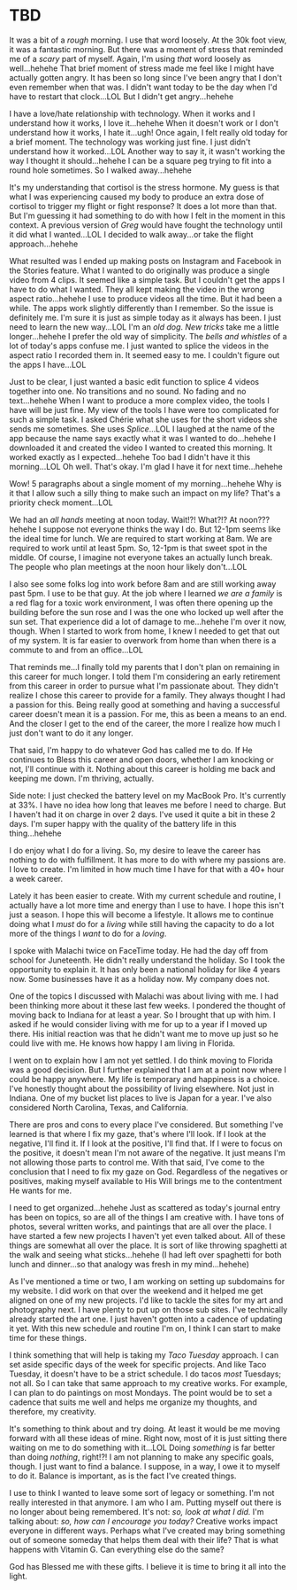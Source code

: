 # TBD

It was a bit of a *rough* morning. I use that word loosely. At the 30k foot view, it was a fantastic morning. But there was a moment of stress that reminded me of a *scary* part of myself. Again, I'm using *that* word loosely as well...hehehe That brief moment of stress made me feel like I might have actually gotten angry. It has been so long since I've been angry that I don't even remember when that was. I didn't want today to be the day when I'd have to restart that clock...LOL But I didn't get angry...hehehe

I have a love/hate relationship with technology. When it works and I understand how it works, I love it...hehehe When it doesn't work or I don't understand how it works, I hate it...ugh! Once again, I felt really old today for a brief moment. The technology was working just fine. I just didn't understand how it worked...LOL Another way to say it, it wasn't working the way I thought it should...hehehe I can be a square peg trying to fit into a round hole sometimes. So I walked away...hehehe

It's my understanding that cortisol is the stress hormone. My guess is that what I was experiencing caused my body to produce an extra dose of cortisol to trigger my flight or fight response? It does a lot more than that. But I'm guessing it had something to do with how I felt in the moment in this context. A previous version of *Greg* would have fought the technology until it did what I wanted...LOL I decided to walk away...or take the flight approach...hehehe

What resulted was I ended up making posts on Instagram and Facebook in the Stories feature. What I wanted to do originally was produce a single video from 4 clips. It seemed like a simple task. But I couldn't get the apps I have to do what I wanted. They all kept making the video in the wrong aspect ratio...hehehe I use to produce videos all the time. But it had been a while. The apps work slightly differently than I remember. So the issue is definitely me. I'm sure it is just as simple today as it always has been. I just need to learn the new way...LOL I'm an *old dog*. *New tricks* take me a little longer...hehehe I prefer the old way of simplicity. The *bells and whistles* of a lot of today's apps confuse me. I just wanted to splice the videos in the aspect ratio I recorded them in. It seemed easy to me. I couldn't figure out the apps I have...LOL

Just to be clear, I just wanted a basic edit function to splice 4 videos together into one. No transitions and no sound. No fading and no text...hehehe When I want to produce a more complex video, the tools I have will be just fine. My view of the tools I have were too complicated for such a simple task. I asked Chérie what she uses for the short videos she sends me sometimes. She uses *Splice*...LOL I laughed at the name of the app because the name says exactly what it was I wanted to do...hehehe I downloaded it and created the video I wanted to created this morning. It worked exactly as I expected...hehehe Too bad I didn't have it this morning...LOL Oh well. That's okay. I'm glad I have it for next time...hehehe

Wow! 5 paragraphs about a single moment of my morning...hehehe Why is it that I allow such a silly thing to make such an impact on my life? That's a priority check moment...LOL

We had an *all hands* meeting at noon today. Wait!?! What?!? At noon??? hehehe I suppose not everyone thinks the way I do. But 12-1pm seems like the ideal time for lunch. We are required to start working at 8am. We are required to work until at least 5pm. So, 12-1pm is that sweet spot in the middle. Of course, I imagine not everyone takes an actually lunch break. The people who plan meetings at the noon hour likely don't...LOL

I also see some folks log into work before 8am and are still working away past 5pm. I use to be that guy. At the job where I learned *we are a family* is a red flag for a toxic work environment, I was often there opening up the building before the sun rose and I was the one who locked up well after the sun set. That experience did a lot of damage to me...hehehe I'm over it now, though. When I started to work from home, I knew I needed to get that out of my system. It is far easier to overwork from home than when there is a commute to and from an office...LOL

That reminds me...I finally told my parents that I don't plan on remaining in this career for much longer. I told them I'm considering an early retirement from this career in order to pursue what I'm passionate about. They didn't realize I chose this career to provide for a family. They always thought I had a passion for this. Being really good at something and having a successful career doesn't mean it is a passion. For me, this as been a means to an end. And the closer I get to the end of the career, the more I realize how much I just don't want to do it any longer.

That said, I'm happy to do whatever God has called me to do. If He continues to Bless this career and open doors, whether I am knocking or not, I'll continue with it. Nothing about this career is holding me back and keeping me down. I'm thriving, actually.

Side note: I just checked the battery level on my MacBook Pro. It's currently at 33%. I have no idea how long that leaves me before I need to charge. But I haven't had it on charge in over 2 days. I've used it quite a bit in these 2 days. I'm super happy with the quality of the battery life in this thing...hehehe

I do enjoy what I do for a living. So, my desire to leave the career has nothing to do with fulfillment. It has more to do with where my passions are. I love to create. I'm limited in how much time I have for that with a 40+ hour a week career.

Lately it has been easier to create. With my current schedule and routine, I actually have a lot more time and energy than I use to have. I hope this isn't just a season. I hope this will become a lifestyle. It allows me to continue doing what I *must* do for a *living* while still having the capacity to do a lot more of the things I *want* to do for a *loving*.

I spoke with Malachi twice on FaceTime today. He had the day off from school for Juneteenth. He didn't really understand the holiday. So I took the opportunity to explain it. It has only been a national holiday for like 4 years now. Some businesses have it as a holiday now. My company does not.

One of the topics I discussed with Malachi was about living with me. I had been thinking more about it these last few weeks. I pondered the thought of moving back to Indiana for at least a year. So I brought that up with him. I asked if he would consider living with me for up to a year if I moved up there. His initial reaction was that he didn't want me to move up just so he could live with me. He knows how happy I am living in Florida.

I went on to explain how I am not yet settled. I do think moving to Florida was a good decision. But I further explained that I am at a point now where I could be happy anywhere. My life is temporary and happiness is a choice. I've honestly thought about the possibility of living elsewhere. Not just in Indiana. One of my bucket list places to live is Japan for a year. I've also considered North Carolina, Texas, and California.

There are pros and cons to every place I've considered. But something I've learned is that where I fix my gaze, that's where I'll look. If I look at the negative, I'll find it. If I look at the positive, I'll find that. If I were to focus on the positive, it doesn't mean I'm not aware of the negative. It just means I'm not allowing those parts to control me. With that said, I've come to the conclusion that I need to fix my gaze on God. Regardless of the negatives or positives, making myself available to His Will brings me to the contentment He wants for me.

I need to get organized...hehehe Just as scattered as today's journal entry has been on topics, so are all of the things I am creative with. I have tons of photos, several written works, and paintings that are all over the place. I have started a few new projects I haven't yet even talked about. All of these things are somewhat all over the place. It is sort of like throwing spaghetti at the walk and seeing what sticks...hehehe (I had left over spaghetti for both lunch and dinner...so that analogy was fresh in my mind...hehehe)

As I've mentioned a time or two, I am working on setting up subdomains for my website. I did work on that over the weekend and it helped me get aligned on one of my new projects. I'd like to tackle the sites for my art and photography next. I have plenty to put up on those sub sites. I've technically already started the art one. I just haven't gotten into a cadence of updating it yet. With this new schedule and routine I'm on, I think I can start to make time for these things.

I think something that will help is taking my *Taco Tuesday* approach. I can set aside specific days of the week for specific projects. And like Taco Tuesday, it doesn't have to be a strict schedule. I do tacos *most* Tuesdays; not all. So I can take that same approach to my creative works. For example, I can plan to do paintings on most Mondays. The point would be to set a cadence that suits me well and helps me organize my thoughts, and therefore, my creativity.

It's something to think about and try doing. At least it would be me moving forward with all these ideas of mine. Right now, most of it is just sitting there waiting on me to do something with it...LOL Doing *something* is far better than doing *nothing*, right!?! I am not planning to make any specific goals, though. I just want to find a balance. I suppose, in a way, I owe it to myself to do it. Balance is important, as is the fact I've created things.

I use to think I wanted to leave some sort of legacy or something. I'm not really interested in that anymore. I am who I am. Putting myself out there is no longer about being remembered. It's not: *so, look at what I did.* I'm talking about: *so, how can I encourage you today?* Creative works impact everyone in different ways. Perhaps what I've created may bring something out of someone someday that helps them deal with their life? That is what happens with Vitamin G. Can everything else do the same?

God has Blessed me with these gifts. I believe it is time to bring it all into the light.